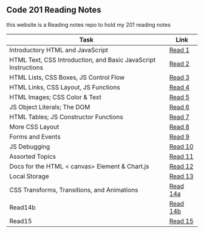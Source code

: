 ## Code 201 Reading Notes

this website is a Reading notes repo to hold my 201 reading notes 

| Task  |  Link |
|---|---|
| Introductory HTML and JavaScript | [Read 1](https://othabteh.github.io/reading-notes/class-01)  |
|HTML Text, CSS Introduction, and Basic JavaScript Instructions | [Read 2](https://othabteh.github.io/reading-notes/class-02) |
| HTML Lists, CSS Boxes, JS Control Flow | [Read 3](https://othabteh.github.io/reading-notes/class-03) |
| HTML Links, CSS Layout, JS Functions |[Read 4](https://othabteh.github.io/reading-notes/class-04)|
| HTML Images; CSS Color & Text  |[Read 5]( https://othabteh.github.io/reading-notes/class-05)|
| JS Object Literals; The DOM  |[Read 6](https://othabteh.github.io/reading-notes/class-06)|
| HTML Tables; JS Constructor Functions  |[Read 7](https://othabteh.github.io/reading-notes/class-07)|
| More CSS Layout  |[Read 8](https://othabteh.github.io/reading-notes/class-08)|
|  Forms and Events  |[Read 9](https://othabteh.github.io/reading-notes/class-09)|
| JS Debugging |[Read 10](https://othabteh.github.io/reading-notes/class-10)|
| Assorted Topics |[Read 11](https://othabteh.github.io/reading-notes/class-11)|
|  Docs for the HTML < canvas> Element & Chart.js |[Read 12](https://othabteh.github.io/reading-notes/class-12)|
| Local Storage |[Read 13](https://othabteh.github.io/reading-notes/class-13)|
| CSS Transforms, Transitions, and Animations |[Read 14a](https://othabteh.github.io/reading-notes/class-14a)|
| Read14b |[Read 14b]()|
| Read15 |[Read 15]()|
